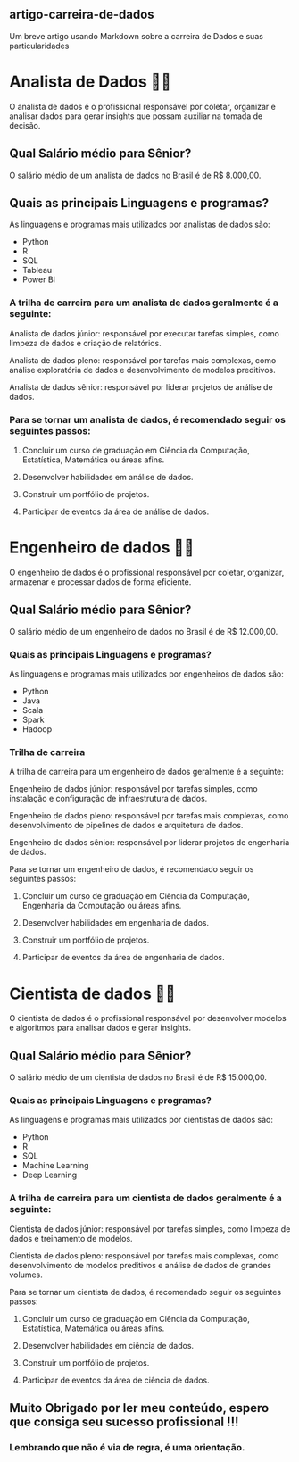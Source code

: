 ## artigo-carreira-de-dados
Um breve artigo usando Markdown sobre a carreira de Dados e suas particularidades

 # **Analista de Dados** :technologist:

O analista de dados é o profissional responsável por coletar, organizar e analisar dados para gerar insights que possam auxiliar na tomada de decisão.



## Qual Salário médio para Sênior?

O salário médio de um analista de dados no Brasil é de R$ 8.000,00.



## Quais as principais Linguagens e programas?

As linguagens e programas mais utilizados por analistas de dados são:

- Python
- R
- SQL
- Tableau
- Power BI


### A trilha de carreira para um analista de dados geralmente é a seguinte:

Analista de dados júnior: responsável por executar tarefas simples, como limpeza de dados e criação de relatórios.

Analista de dados pleno: responsável por tarefas mais complexas, como análise exploratória de dados e desenvolvimento de modelos preditivos.

Analista de dados sênior: responsável por liderar projetos de análise de dados.

### Para se tornar um analista de dados, é recomendado seguir os seguintes passos:

1. Concluir um curso de graduação em Ciência da Computação, Estatística, Matemática ou áreas afins.

2. Desenvolver habilidades em análise de dados.

3. Construir um portfólio de projetos.

4. Participar de eventos da área de análise de dados.

# **Engenheiro de dados** :construction_worker_man:



O engenheiro de dados é o profissional responsável por coletar, organizar, armazenar e processar dados de forma eficiente.



## Qual Salário médio para Sênior?

O salário médio de um engenheiro de dados no Brasil é de R$ 12.000,00.



### Quais as principais Linguagens e programas?

As linguagens e programas mais utilizados por engenheiros de dados são:

- Python
- Java
- Scala
- Spark
- Hadoop


### Trilha de carreira

A trilha de carreira para um engenheiro de dados geralmente é a seguinte:

Engenheiro de dados júnior: responsável por tarefas simples, como instalação e configuração de infraestrutura de dados.

Engenheiro de dados pleno: responsável por tarefas mais complexas, como desenvolvimento de pipelines de dados e arquitetura de dados.

Engenheiro de dados sênior: responsável por liderar projetos de engenharia de dados.


Para se tornar um engenheiro de dados, é recomendado seguir os seguintes passos:

1. Concluir um curso de graduação em Ciência da Computação, Engenharia da Computação ou áreas afins.

2. Desenvolver habilidades em engenharia de dados.

3. Construir um portfólio de projetos.

4. Participar de eventos da área de engenharia de dados.




# **Cientista de dados** :woman_scientist:



O cientista de dados é o profissional responsável por desenvolver modelos e algoritmos para analisar dados e gerar insights.



## Qual Salário médio para Sênior?

O salário médio de um cientista de dados no Brasil é de R$ 15.000,00.



### Quais as principais Linguagens e programas?

As linguagens e programas mais utilizados por cientistas de dados são:

- Python
- R
- SQL
- Machine Learning
- Deep Learning


### A trilha de carreira para um cientista de dados geralmente é a seguinte:

Cientista de dados júnior: responsável por tarefas simples, como limpeza de dados e treinamento de modelos.

Cientista de dados pleno: responsável por tarefas mais complexas, como desenvolvimento de modelos preditivos e análise de dados de grandes volumes.


Para se tornar um cientista de dados, é recomendado seguir os seguintes passos:

1. Concluir um curso de graduação em Ciência da Computação, Estatística, Matemática ou áreas afins.

2. Desenvolver habilidades em ciência de dados.

3. Construir um portfólio de projetos.

4. Participar de eventos da área de ciência de dados.


## Muito Obrigado por ler meu conteúdo, espero que consiga seu sucesso profissional !!!
### Lembrando que não é via de regra, é uma orientação.

